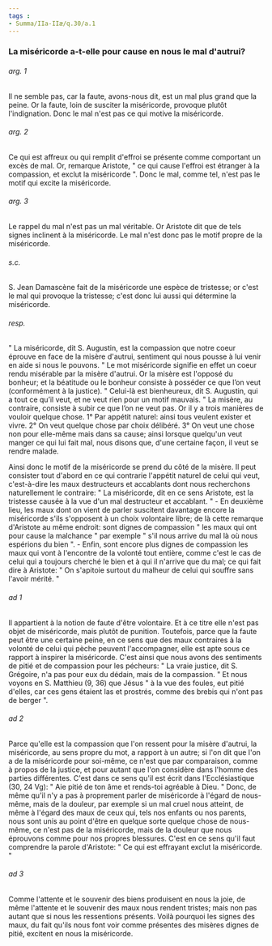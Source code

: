```yaml
---
tags : 
- Summa/IIa-IIæ/q.30/a.1
---
```


### La miséricorde a-t-elle pour cause en nous le mal d'autrui?

###### arg. 1
Il ne semble pas, car la faute, avons-nous dit, est un mal plus grand que la peine. Or la faute, loin de susciter la miséricorde, provoque plutôt l'indignation. Donc le mal n'est pas ce qui motive la miséricorde. 

###### arg. 2
Ce qui est affreux ou qui remplit d'effroi se présente comme comportant un excès de mal. Or, remarque Aristote, " ce qui cause l'effroi est étranger à la compassion, et exclut la miséricorde ". Donc le mal, comme tel, n'est pas le motif qui excite la miséricorde. 

###### arg. 3
Le rappel du mal n'est pas un mal véritable. Or Aristote dit que de tels signes inclinent à la miséricorde. Le mal n'est donc pas le motif propre de la miséricorde. 

###### s.c.
S. Jean Damascène fait de la miséricorde une espèce de tristesse; or c'est le mal qui provoque la tristesse; c'est donc lui aussi qui détermine la miséricorde. 

###### resp.
" La miséricorde, dit S. Augustin, est la compassion que notre coeur éprouve en face de la misère d'autrui, sentiment qui nous pousse à lui venir en aide si nous le pouvons. " Le mot miséricorde signifie en effet un coeur rendu misérable par la misère d'autrui. Or la misère est l'opposé du bonheur; et la béatitude ou le bonheur consiste à posséder ce que l’on veut (conformément à la justice). " Celui-là est bienheureux, dit S. Augustin, qui a tout ce qu’il veut, et ne veut rien pour un motif mauvais. " La misère, au contraire, consiste à subir ce que l’on ne veut pas. Or il y a trois manières de vouloir quelque chose. 1° Par appétit naturel: ainsi tous veulent exister et vivre. 2° On veut quelque chose par choix délibéré. 3° On veut une chose non pour elle-même mais dans sa cause; ainsi lorsque quelqu'un veut manger ce qui lui fait mal, nous disons que, d'une certaine façon, il veut se rendre malade. 

Ainsi donc le motif de la miséricorde se prend du côté de la misère. Il peut consister tout d'abord en ce qui contrarie l'appétit naturel de celui qui veut, c'est-à-dire les maux destructeurs et accablants dont nous recherchons naturellement le contraire: " La miséricorde, dit en ce sens Aristote, est la tristesse causée à la vue d'un mal destructeur et accablant. " - En deuxième lieu, les maux dont on vient de parler suscitent davantage encore la miséricorde s'ils s'opposent à un choix volontaire libre; de là cette remarque d'Aristote au même endroit: sont dignes de compassion " les maux qui ont pour cause la malchance " par exemple " s'il nous arrive du mal là où nous espérions du bien ". - Enfin, sont encore plus dignes de compassion les maux qui vont à l'encontre de la volonté tout entière, comme c'est le cas de celui qui a toujours cherché le bien et à qui il n'arrive que du mal; ce qui fait dire à Aristote: " On s'apitoie surtout du malheur de celui qui souffre sans l'avoir mérité. " 

###### ad 1
Il appartient à la notion de faute d'être volontaire. Et à ce titre elle n'est pas objet de miséricorde, mais plutôt de punition. Toutefois, parce que la faute peut être une certaine peine, en ce sens que des maux contraires à la volonté de celui qui pèche peuvent l'accompagner, elle est apte sous ce rapport à inspirer la miséricorde. C'est ainsi que nous avons des sentiments de pitié et de compassion pour les pécheurs: " La vraie justice, dit S. Grégoire, n'a pas pour eux du dédain, mais de la compassion. " Et nous voyons en S. Matthieu (9, 36) que Jésus " à la vue des foules, eut pitié d'elles, car ces gens étaient las et prostrés, comme des brebis qui n'ont pas de berger ". 

###### ad 2
Parce qu'elle est la compassion que l'on ressent pour la misère d'autrui, la miséricorde, au sens propre du mot, a rapport à un autre; si l'on dit que l'on a de la miséricorde pour soi-même, ce n'est que par comparaison, comme à propos de la justice, et pour autant que l'on considère dans l'homme des parties différentes. C'est dans ce sens qu'il est écrit dans l'Ecclésiastique (30, 24 Vg): " Aie pitié de ton âme et rends-toi agréable à Dieu. " Donc, de même qu'il n'y a pas à proprement parler de miséricorde à l'égard de nous-même, mais de la douleur, par exemple si un mal cruel nous atteint, de même à l'égard des maux de ceux qui, tels nos enfants ou nos parents, nous sont unis au point d'être en quelque sorte quelque chose de nous-même, ce n'est pas de la miséricorde, mais de la douleur que nous éprouvons comme pour nos propres blessures. C'est en ce sens qu'il faut comprendre la parole d'Aristote: " Ce qui est effrayant exclut la miséricorde. " 

###### ad 3
Comme l'attente et le souvenir des biens produisent en nous la joie, de même l'attente et le souvenir des maux nous rendent tristes; mais non pas autant que si nous les ressentions présents. Voilà pourquoi les signes des maux, du fait qu'ils nous font voir comme présentes des misères dignes de pitié, excitent en nous la miséricorde. 

